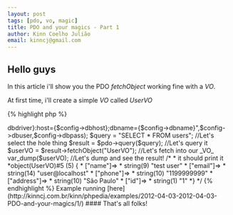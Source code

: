 ```yaml
---
layout: post
tags: [pdo, vo, magic]
title: PDO and your magics - Part 1
author: Kinn Coelho Julião
email: kinncj@gmail.com
---
```

## Hello guys

In this article i'll show you the PDO _fetchObject_ working fine with a _VO_.

At first time, i'll create a simple _VO_ called _UserVO_

{% highlight php %}
<?php
  //UserVO.php
  class UserVO{
    public $name,$email,$phone,$address; // We don't exactly need this... but i love to declare things.
        
  //declare anything else that you want here!  
  }
{% endhighlight %}

Like you can see, we have an _UserVO_ with _name_, _email_, _phone_ and _address_ attributes.
This is basicly a return from a UserDAO or a user table from your database.

### What's the magic?

Basicly, when we fetch some data from database, we'll tell to PDO to put's the result into this _VO_ ..
Yeah, creazy hun?

Let's do some piece of code... 
At first we need a table, right?

###### So

{% highlight %}
CREATE TABLE users(id int not null primary key auto_increment, name text, email varchar(255), phone int(11), address text);
{% endhighlight %}

The phone is int(11) becouse in Brazil it have about 11 digits, 011 99999999
email is varchar(255) cuz i dont think someone has a bigger email address than it.
name is text cuz people have big names ;)
address is text... cuz, it's a full address

{% highlight %}
INSERT INTO users(name,email,phone,address) VALUES('test user','user@localhost',1199999999,'São Paulo');
{% endhighlight %}

populate it! _Come_at_me_Bro_!


###### And our php code

{% highlight php %}
<?php
  //Look, it's a poor php code, just to demonstrate for all u guys.
  //demo.php
  spl_autoload_register(function($className){
  require_once str_replace(array('\\','_'),'/',$className).'.php';
  //Yeah, and autoloader... not too poor
  });
  //I supose that u have a config object/array/something to your database credentials...
  //I'll not abstract this to a Proxy, cuz it's just a demo for the magic, not for patterns and others
  $pdo = new PDO("{$config->dbdriver}:host={$config->dbhost};dbname={$config->dbname}",$config->dbuser,$config->dbpass);
	
  $query = "SELECT * FROM users"; //Let's select the hole thing
	
  $result = $pdo->query($query); //Let's query it

  $userVO = $result->fetchObject("UserVO"); //Let's fetch into our _VO_

  var_dump($userVO); //Let's dump and see the result!
  /*
  * it should print it
  *object(UserVO)#5 (5) {
  * ["name"]=>
  * string(9) "test user"
  * ["email"]=>
  * string(14) "user@localhost"
  * ["phone"]=>
  * string(10) "1199999999"
  * ["address"]=>
  * string(10) "São Paulo"
  * ["id"]=>
  * string(1) "1"
  *}
  */	
{% endhighlight %}

Example running [here](http://kinncj.com.br/kinn/phpedia/examples/2012-04-03-2012-04-03-PDO-and-your-magics/1/)

#### That's all folks!
